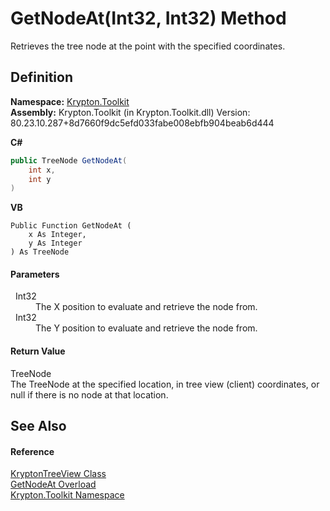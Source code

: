 # GetNodeAt(Int32, Int32) Method


Retrieves the tree node at the point with the specified coordinates.



## Definition
**Namespace:** <a href="79d2eac2-21f4-54ff-7552-b20c33c30600.md">Krypton.Toolkit</a>  
**Assembly:** Krypton.Toolkit (in Krypton.Toolkit.dll) Version: 80.23.10.287+8d7660f9dc5efd033fabe008ebfb904beab6d444

**C#**
``` C#
public TreeNode GetNodeAt(
	int x,
	int y
)
```
**VB**
``` VB
Public Function GetNodeAt ( 
	x As Integer,
	y As Integer
) As TreeNode
```



#### Parameters
<dl><dt>  Int32</dt><dd>The X position to evaluate and retrieve the node from.</dd><dt>  Int32</dt><dd>The Y position to evaluate and retrieve the node from.</dd></dl>

#### Return Value
TreeNode  
The TreeNode at the specified location, in tree view (client) coordinates, or null if there is no node at that location.

## See Also


#### Reference
<a href="e9a14ed2-7839-3035-9b1c-14b6698fd2a0.md">KryptonTreeView Class</a>  
<a href="a4623ac9-258d-735e-baaa-ff9fb59e8968.md">GetNodeAt Overload</a>  
<a href="79d2eac2-21f4-54ff-7552-b20c33c30600.md">Krypton.Toolkit Namespace</a>  
